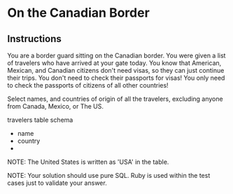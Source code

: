 # On the Canadian Border

## Instructions

You are a border guard sitting on the Canadian border. You were given a list of travelers who have arrived at your gate today. You know that American, Mexican, and Canadian citizens don't need visas, so they can just continue their trips. You don't need to check their passports for visas! You only need to check the passports of citizens of all other countries!

Select names, and countries of origin of all the travelers, excluding anyone from Canada, Mexico, or The US.

travelers table schema

* name
* country
* 
NOTE: The United States is written as 'USA' in the table.

NOTE: Your solution should use pure SQL. Ruby is used within the test cases just to validate your answer.
